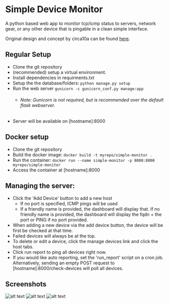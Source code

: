 Simple Device Monitor
===

A python based web app to monitor tcp/icmp status to servers, network gear, or any other device that is pingable in a clean simple interface. 

Original design and concept by circa10a can be found [here](https://github.com/circa10a/Device-Monitor-Dashboard).

## Regular Setup
- Clone the git repository
- (recommended) setup a virtual environment.
- Install dependencies in requirments.txt
- Setup the the database/folders: `python manage.py setup`
- Run the web server `gunicorn -c gunicorn_conf.py manage:app`
  - ###### Note: Gunicorn is not required, but is recommended over the default flask webserver. 
- Server will be available on [hostname]:8000

## Docker setup
- Clone the git repository
- Build the docker image: `docker build -t myrepo/simple-monitor .`
- Run the container: `docker run --name simple-monitor -p 8000:8000 myrepo/simple-monitor`
- Access the container at [hostname]:8000

## Managing the server:
- Click the 'Add Device' button to add a new host
  - If no port is specified, ICMP pings will be used
  - If a friendly name is provided, the dashboard will display that. If no friendly name is provided, the dashboard will display the fqdn + the port or PING if no port provided. 
- When adding a new device via the add device button, the device will be first be checked at that time. 
- Failed devices will always be at the top. 
- To delete or edit a device, click the manage devices link and click the host tabs. 
- Click run report to ping all devices right now.
- If you would like auto reporting, set the 'run_report' script on a cron job. Alternatively, sending an empty POST request to [hostname]:8000/check-devices will poll all devices. 


## Screenshots
![alt text](http://i.imgur.com/gbmsw9T.jpg)
![alt text](http://i.imgur.com/8u6i8cw.jpg)
![alt text](http://i.imgur.com/kwXUOzz.jpg)